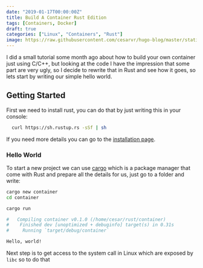 ```yaml
---
date: "2019-01-17T00:00:00Z"
title: Build A Container Rust Edition 
tags: [Containers, Docker]
draft: true
categories: ["Linux", "Containers", "Rust"]
image: https://raw.githubusercontent.com/cesarvr/hugo-blog/master/static/twitter-logos/container_are_linux.png
---
```


I did a small tutorial some month ago about how to build your own container just using C/C++, but looking at the code I have the impression that some part are very ugly, so I decide to rewrite that in Rust and see how it goes, so lets start by writing our simple hello world. 

## Getting Started

First we need to install rust, you can do that by just writing this in your console: 

```sh 
  curl https://sh.rustup.rs -sSf | sh
```

If you need more details you can go to the [installation page](https://www.rust-lang.org/tools/install).


### Hello World

To start a new project we can use [cargo]() which is a package manager that come with Rust and prepare all the details for us, just go to a folder and write: 

```sh
cargo new container
cd container 

cargo run 

#   Compiling container v0.1.0 (/home/cesar/rust/container)
#    Finished dev [unoptimized + debuginfo] target(s) in 0.31s
#     Running `target/debug/container`

Hello, world!
```

Next step is to get access to the system call in Linux which are exposed by ``libc`` so to do that 



